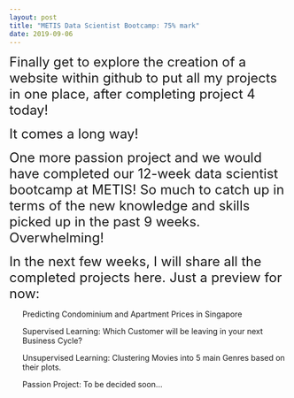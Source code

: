 ```yaml
---
layout: post
title: "METIS Data Scientist Bootcamp: 75% mark"
date: 2019-09-06
---
```


<p><font size="5">Finally get to explore the creation of a website within github to put all my projects in one place, after completing project 4 today! </font></p>
  <p><font size="5">It comes a long way! </font></p>
<p><font size="5"> One more passion project and we would have completed our 12-week data scientist bootcamp at METIS!
So much to catch up in terms of the new knowledge and skills picked up in the past 9 weeks. Overwhelming!</font></p>
  <p><font size="5">In the next few weeks, I will share all the completed projects here. Just a preview for now:</font></p>

<ul>Predicting Condominium and Apartment Prices in Singapore</ul>
<ul>Supervised Learning: Which Customer will be leaving in your next Business Cycle?</ul>
<ul>Unsupervised Learning: Clustering Movies into 5 main Genres based on their plots.</ul>
<ul>Passion Project: To be decided soon...</ul>
